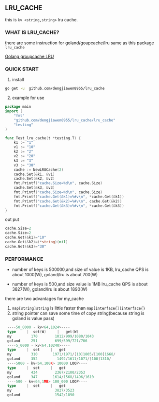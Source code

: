 ## LRU_CACHE

this is `kv <string,string>` lru cache.

### WHAT IS LRU_CACHE?

there are some instruction for goland/goupcache/lru same as this package `lru_cache`

[Golang groupcache LRU ](https://cloud.tencent.com/developer/article/1478020)


### QUICK START

1. install
```bash
go get -u  github.com/dengjiawen8955/lru_cache
```
2. example for use

```go
package main
import (
	"fmt"
	"github.com/dengjiawen8955/lru_cache/lru_cache"
	"testing"
)

func Test_lru_cache(t *testing.T) {
	k1 := "1"
	v1 := "10"
	k2 := "2"
	v2 := "20"
	k3 := "3"
	v3 := "30"
	cache := NewLRUCache(2)
	cache.Set(&k1, &v1)
	cache.Set(&k2, &v2)
	fmt.Printf("cache.Size=%d\n", cache.Size)
	cache.Set(&k3, &v3)
	fmt.Printf("cache.Size=%d\n", cache.Size)
	fmt.Printf("cache.Get(&k1)=%#v\n", *cache.Get(&k1))
	fmt.Printf("cache.Get(&k2)=%#v\n", cache.Get(&k2))
	fmt.Printf("cache.Get(&k3)=%#v\n", *cache.Get(&k3))
}
```
out put
```go
cache.Size=2
cache.Size=2
cache.Get(&k1)="10"
cache.Get(&k2)=(*string)(nil)
cache.Get(&k3)="30"
```

### PERFORMANCE 

* number of keys is 500000,and size of value is 1KB,
  lru_cache QPS is about 1000(W), goland/lru is  about 700(W)  

* number of keys is 500,and size value is 1MB
  lru_cache QPS is about 3827(W), 
  goland/lru is  about 1890(W)
  
there are two advantages for my_cache
1. `map[string]string` is little faster than `map[interface{]]interface{}`
2. string pointer can save some time of copy string(because string is goland is value pass)
```go
 ----50_0000 - kv<64,1024>----
 type     |  set(W)     |   get(W)
 my         170        1012/999/1080/1043
 goland     251        699/599/721/706
 ----5_0000 - kv<64,10240>----
 type     |  set     |   get
 my         310       1971/1971/[10]1805/[100]1668/
 goland     352         1492/1611/1071/[100]1310/
 ----5000 - kv<64,100K> 10000 LOOP----
 type     |  set     |   get
 my         434        2367/2100/2353
 goland     347       1614/1568/1496/1610
 ----500 - kv<64,1MB> 100_000 LOOP----
 type     |  set     |   get
 my                    3827/3523
 goland                1542/1890
```